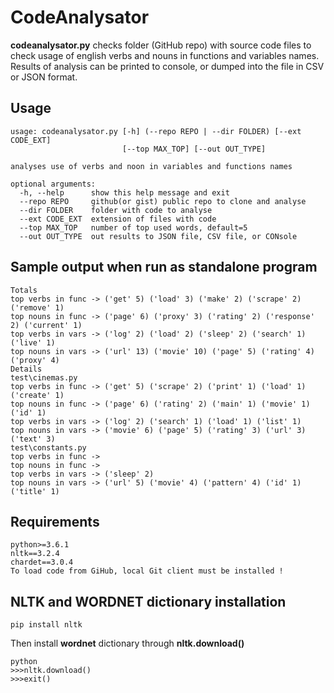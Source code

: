 # CodeAnalysator

**codeanalysator.py** checks folder (GitHub repo) with source code files to check usage 
of english verbs and nouns in functions and variables names.
Results of analysis can be printed to console, or dumped into the file in CSV 
or JSON format. 

## Usage
```
usage: codeanalysator.py [-h] (--repo REPO | --dir FOLDER) [--ext CODE_EXT]
                         [--top MAX_TOP] [--out OUT_TYPE]

analyses use of verbs and noon in variables and functions names

optional arguments:
  -h, --help      show this help message and exit
  --repo REPO     github(or gist) public repo to clone and analyse
  --dir FOLDER    folder with code to analyse
  --ext CODE_EXT  extension of files with code
  --top MAX_TOP   number of top used words, default=5
  --out OUT_TYPE  out results to JSON file, CSV file, or CONsole
```

## Sample output when run as standalone program
```
Totals
top verbs in func -> ('get' 5) ('load' 3) ('make' 2) ('scrape' 2) ('remove' 1)
top nouns in func -> ('page' 6) ('proxy' 3) ('rating' 2) ('response' 2) ('current' 1)
top verbs in vars -> ('log' 2) ('load' 2) ('sleep' 2) ('search' 1) ('live' 1)
top nouns in vars -> ('url' 13) ('movie' 10) ('page' 5) ('rating' 4) ('proxy' 4)
Details
test\cinemas.py
top verbs in func -> ('get' 5) ('scrape' 2) ('print' 1) ('load' 1) ('create' 1)
top nouns in func -> ('page' 6) ('rating' 2) ('main' 1) ('movie' 1) ('id' 1)
top verbs in vars -> ('log' 2) ('search' 1) ('load' 1) ('list' 1)
top nouns in vars -> ('movie' 6) ('page' 5) ('rating' 3) ('url' 3) ('text' 3)
test\constants.py
top verbs in func -> 
top nouns in func -> 
top verbs in vars -> ('sleep' 2)
top nouns in vars -> ('url' 5) ('movie' 4) ('pattern' 4) ('id' 1) ('title' 1)
```

## Requirements
```
python>=3.6.1
nltk==3.2.4
chardet==3.0.4
To load code from GiHub, local Git client must be installed !
```

## NLTK and WORDNET dictionary installation
```
pip install nltk
```
Then install **wordnet** dictionary through **nltk.download()**
```
python
>>>nltk.download()
>>>exit()
```

